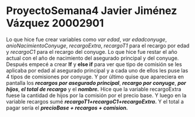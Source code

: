 # ProyectoSemana4 Javier Jiménez Vázquez 20002901
Lo que hice fue crear variables como *var edad*, *var edadconyuge*, *anioNacimientoConyuge*, *recargoExtra*, *recargoT1* para el recargo por edad y *recargoC1* para el recargo del conyuge. 
Lo que hice fue restar el año actual con el año de nacimiento del asegurado principal y del conyuge.
Después empecé a crear **If** y **else if** para ver que tipo de comisión se les aplicaba por edad al asegurado principal y a cada uno de ellos les puse las 4 tipos de comisiones por conyuge.
Y por último quise que apareciera en pantalla los ***recargos por asegurado principal***, ***recargo por conyuge***, ***por hijos***, ***el total de recargo*** y el ***nombre.***
Hice que la variable recargoExtra fuese la cantidad de hijos por la comisión por el precio base. Y luego en la variable recargos sumé **_recargoT1+recargoC1+recargoExtra_.**
Y el total a pagar sería el ***precioBase + recargos + comision.***
